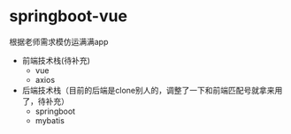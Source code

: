 # springboot-vue
根据老师需求模仿运满满app
+ 前端技术栈(待补充)
  + vue
  + axios
+ 后端技术栈（目前的后端是clone别人的，调整了一下和前端匹配号就拿来用了，待补充）
  + springboot
  + mybatis
